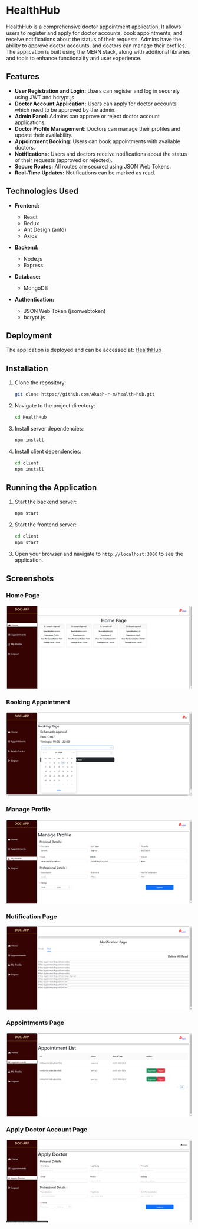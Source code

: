 # HealthHub

HealthHub is a comprehensive doctor appointment application. It allows users to register and apply for doctor accounts, book appointments, and receive notifications about the status of their requests. Admins have the ability to approve doctor accounts, and doctors can manage their profiles. The application is built using the MERN stack, along with additional libraries and tools to enhance functionality and user experience.

## Features

- **User Registration and Login:** Users can register and log in securely using JWT and bcrypt.js.
- **Doctor Account Application:** Users can apply for doctor accounts which need to be approved by the admin.
- **Admin Panel:** Admins can approve or reject doctor account applications.
- **Doctor Profile Management:** Doctors can manage their profiles and update their availability.
- **Appointment Booking:** Users can book appointments with available doctors.
- **Notifications:** Users and doctors receive notifications about the status of their requests (approved or rejected).
- **Secure Routes:** All routes are secured using JSON Web Tokens.
- **Real-Time Updates:** Notifications can be marked as read.

## Technologies Used

- **Frontend:**
  - React
  - Redux
  - Ant Design (antd)
  - Axios

- **Backend:**
  - Node.js
  - Express

- **Database:**
  - MongoDB

- **Authentication:**
  - JSON Web Token (jsonwebtoken)
  - bcrypt.js

## Deployment

The application is deployed and can be accessed at: [HealthHub](https://doctor-application-platform.onrender.com/)

## Installation

1. Clone the repository:
    ```bash
    git clone https://github.com/Akash-r-m/health-hub.git
    ```

2. Navigate to the project directory:
    ```bash
    cd HealthHub
    ```

3. Install server dependencies:
    ```bash
    npm install
    ```

4. Install client dependencies:
    ```bash
    cd client
    npm install
    ```

## Running the Application

1. Start the backend server:
    ```bash
    npm start
    ```

2. Start the frontend server:
    ```bash
    cd client
    npm start
    ```

3. Open your browser and navigate to `http://localhost:3000` to see the application.

## Screenshots

### Home Page
![Home Page](client/src/image/Home-page.png)

### Booking Appointment
![Booking Appointment](client/src/image/Book-appointment.png)

### Manage Profile
![Manage Profile](client/src/image/Manage-profile.png)

### Notification Page
![Notification Page](client/src/image/Notification-page.png)

### Appointments Page
![Appointments Page](client/src/image/Appointment-list.png)

### Apply Doctor Account Page
![Apply Doctor Account Page](client/src/image/Apply-doctor.png)

